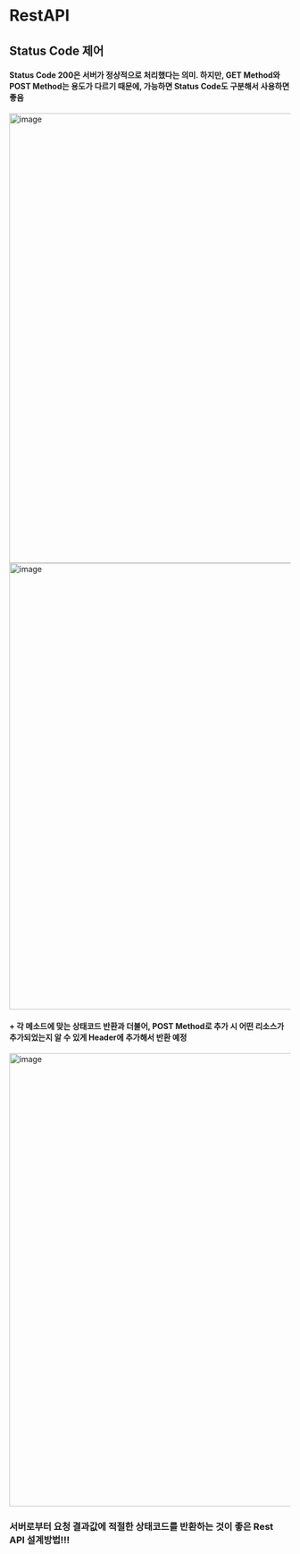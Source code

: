 # RestAPI

## Status Code 제어
#### Status Code 200은 서버가 정상적으로 처리했다는 의미. 하지만, GET Method와 POST Method는 용도가 다르기 때문에, 가능하면 Status Code도 구분해서 사용하면 좋음
<img width="805" alt="image" src="https://github.com/LeeHoonDong/RestAPI/assets/51987233/1174d4ff-90ef-42c0-89a6-6a4aa16fca4b"><br>
<img width="799" alt="image" src="https://github.com/LeeHoonDong/RestAPI/assets/51987233/71ae45d3-ca1b-485b-838f-275135cdc9c0"><br>
#### + 각 메소드에 맞는 상태코드 반환과 더불어, POST Method로 추가 시 어떤 리소스가 추가되었는지 알 수 있게 Header에 추가해서 반환 예정
<img width="811" alt="image" src="https://github.com/LeeHoonDong/RestAPI/assets/51987233/8b948215-9848-433d-bdb7-b65533bfdaf4"><br>
### 서버로부터 요청 결과값에 적절한 상태코드를 반환하는 것이 좋은 Rest API 설계방법!!!
